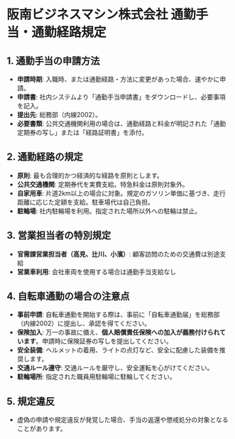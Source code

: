 # 阪南ビジネスマシン株式会社 通勤手当・通勤経路規定

## 1. 通勤手当の申請方法
- **申請時期**: 入職時、または通勤経路・方法に変更があった場合、速やかに申請。
- **申請書**: 社内システムより「通勤手当申請書」をダウンロードし、必要事項を記入。
- **提出先**: 総務部（内線2002）。
- **必要書類**: 公共交通機関利用の場合は、通勤経路と料金が明記された「通勤定期券の写し」または「経路証明書」を添付。

## 2. 通勤経路の規定
- **原則**: 最も合理的かつ経済的な経路を原則とします。
- **公共交通機関**: 定期券代を実費支給。特急料金は原則対象外。
- **自家用車**: 片道2km以上の場合に対象。規定のガソリン単価に基づき、走行距離に応じた定額を支給。駐車場代は自己負担。
- **駐輪場**: 社内駐輪場を利用。指定された場所以外への駐輪は禁止。

## 3. 営業担当者の特別規定
- **官需課営業担当者（高見、辻川、小濱）**: 顧客訪問のための交通費は別途支給
- **営業車利用**: 会社車両を使用する場合は通勤手当支給なし

## 4. 自転車通勤の場合の注意点
- **事前申請**: 自転車通勤を開始する際は、事前に「自転車通勤届」を総務部（内線2002）に提出し、承認を得てください。
- **保険加入**: 万一の事故に備え、**個人賠償責任保険への加入が義務付けられています**。申請時に保険証券の写しを提出してください。
- **安全装備**: ヘルメットの着用、ライトの点灯など、安全に配慮した装備を推奨します。
- **交通ルール遵守**: 交通ルールを厳守し、安全運転を心がけてください。
- **駐輪場所**: 指定された職員用駐輪場に駐輪してください。

## 5. 規定違反
- 虚偽の申請や規定違反が発覚した場合、手当の返還や懲戒処分の対象となることがあります。